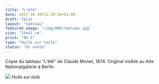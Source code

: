 ```yaml
---
title: "L'été"
date: 2017-10-30T13:39:50+01:00
draft: false
layout: "tableau"
featured_image: "/img/006/tableau.jpg"
size: "33x41 cm"
price: "40 €"
type: "Huile sur toile"
status: "En vente"
---
```


Copie du tableau "L'été" de Claude Monet, 1874. Original visible au Alte Nationalgalerie à Berlin.

![](/img/006/tableau.jpg)
*Huile sur toile*